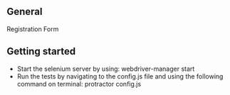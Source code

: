 ## General
Registration Form

## Getting started
- Start the selenium server by using: webdriver-manager start
- Run the tests by navigating to the config.js file and using the following command on terminal:
    protractor config.js
   

